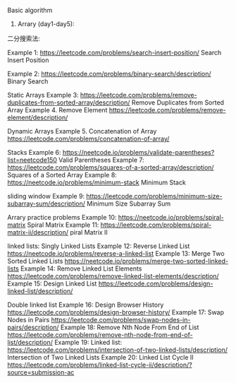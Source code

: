 Basic algorithm 

1. Arrary (day1-day5):

二分搜索法:

Example 1: https://leetcode.com/problems/search-insert-position/  Search Insert Position

Example 2: https://leetcode.com/problems/binary-search/description/ Binary Search

Static Arrays
Example 3: https://leetcode.com/problems/remove-duplicates-from-sorted-array/description/ Remove Duplicates from Sorted Array
Example 4. Remove Element https://leetcode.com/problems/remove-element/description/

Dynamic Arrays
Example 5. Concatenation of Array  https://leetcode.com/problems/concatenation-of-array/


Stacks
Example 6: https://neetcode.io/problems/validate-parentheses?list=neetcode150 Valid Parentheses
Example 7: https://leetcode.com/problems/squares-of-a-sorted-array/description/ Squares of a Sorted Array
Example 8: https://neetcode.io/problems/minimum-stack    Minimum Stack


sliding window 
Example 9: https://leetcode.com/problems/minimum-size-subarray-sum/description/ Minimum Size Subarray Sum

Arrary practice problems
Example 10: https://neetcode.io/problems/spiral-matrix Spiral Matrix
Example 11: https://leetcode.com/problems/spiral-matrix-ii/description/ piral Matrix II

linked lists:
Singly Linked Lists
Example 12: Reverse Linked List https://neetcode.io/problems/reverse-a-linked-list
Example 13: Merge Two Sorted Linked Lists https://neetcode.io/problems/merge-two-sorted-linked-lists
Example 14: Remove Linked List Elements https://leetcode.com/problems/remove-linked-list-elements/description/
Example 15: Design Linked List https://leetcode.com/problems/design-linked-list/description/

Double linked list
Example 16: Design Browser History https://leetcode.com/problems/design-browser-history/
Example 17: Swap Nodes in Pairs https://leetcode.com/problems/swap-nodes-in-pairs/description/
Example 18: Remove Nth Node From End of List https://leetcode.com/problems/remove-nth-node-from-end-of-list/description/
Example 19: Linked list: https://leetcode.com/problems/intersection-of-two-linked-lists/description/ Intersection of Two Linked Lists
Example 20: Linked List Cycle II https://leetcode.com/problems/linked-list-cycle-ii/description/?source=submission-ac





